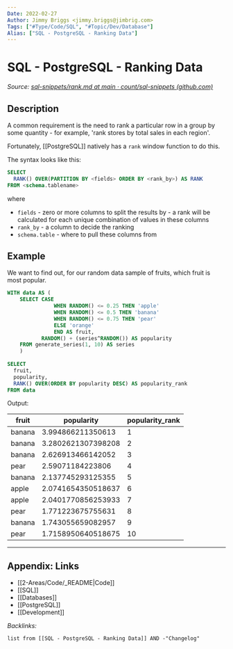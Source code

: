 ```yaml
---
Date: 2022-02-27
Author: Jimmy Briggs <jimmy.briggs@jimbrig.com>
Tags: ["#Type/Code/SQL", "#Topic/Dev/Database"]
Alias: ["SQL - PostgreSQL - Ranking Data"]
---
```


# SQL - PostgreSQL - Ranking Data

*Source: [sql-snippets/rank.md at main · count/sql-snippets (github.com)](https://github.com/count/sql-snippets/blob/main/postgres/rank.md)*

## Description

A common requirement is the need to rank a particular row in a group by some quantity - for example, 'rank stores by total sales in each region'. 

Fortunately, [[PostgreSQL]] natively has a `rank` window function to do this.

The syntax looks like this:

```sql
SELECT
  RANK() OVER(PARTITION BY <fields> ORDER BY <rank_by>) AS RANK
FROM <schema.tablename>
```

where

- `fields` - zero or more columns to split the results by - a rank will be calculated for each unique combination of values in these columns
- `rank_by` - a column to decide the ranking
- `schema.table` - where to pull these columns from

## Example

We want to find out, for our random data sample of fruits, which fruit is most popular.

```sql
WITH data AS (
    SELECT CASE
               WHEN RANDOM() <= 0.25 THEN 'apple'
               WHEN RANDOM() <= 0.5 THEN 'banana'
               WHEN RANDOM() <= 0.75 THEN 'pear'
               ELSE 'orange'
               END AS fruit,
           RANDOM() + (series^RANDOM()) AS popularity
    FROM generate_series(1, 10) AS series
    )
    
SELECT
  fruit,
  popularity,
  RANK() OVER(ORDER BY popularity DESC) AS popularity_rank
FROM data
```

Output:

| fruit  | popularity         | popularity_rank |
| ------ | ------------------ | --------------- |
| banana | 3.994866211350613  | 1               |
| banana | 3.2802621307398208 | 2               |
| banana | 2.626913466142052  | 3               |
| pear   | 2.59071184223806   | 4               |
| banana | 2.137745293125355  | 5               |
| apple  | 2.0741654350518637 | 6               |
| apple  | 2.0401770856253933 | 7               |
| pear   | 1.771223675755631  | 8               |
| banana | 1.743055659082957  | 9               |
| pear   | 1.7158950640518675 | 10              |


***

## Appendix: Links

- [[2-Areas/Code/_README|Code]]
- [[SQL]]
- [[Databases]]
- [[PostgreSQL]]
- [[Development]]

*Backlinks:*

```dataview
list from [[SQL - PostgreSQL - Ranking Data]] AND -"Changelog"
```